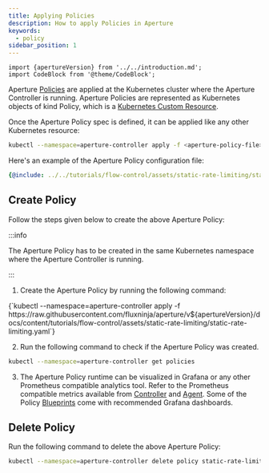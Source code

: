 ```yaml
---
title: Applying Policies
description: How to apply Policies in Aperture
keywords:
  - policy
sidebar_position: 1
---
```


```mdx-code-block
import {apertureVersion} from '../../introduction.md';
import CodeBlock from '@theme/CodeBlock';
```

Aperture [Policies][policy-concept] are applied at the Kubernetes cluster where
the Aperture Controller is running. Aperture Policies are represented as
Kubernetes objects of kind Policy, which is a
[Kubernetes Custom Resource](https://kubernetes.io/docs/concepts/extend-kubernetes/api-extension/custom-resources/).

Once the Aperture Policy spec is defined, it can be applied like any other
Kubernetes resource:

```bash
kubectl --namespace=aperture-controller apply -f <aperture-policy-file>
```

Here's an example of the Aperture Policy configuration file:

```yaml
{@include: ../../tutorials/flow-control/assets/static-rate-limiting/static-rate-limiting.yaml}
```

## Create Policy

Follow the steps given below to create the above Aperture Policy:

:::info

The Aperture Policy has to be created in the same Kubernetes namespace where the
Aperture Controller is running.

:::

1. Create the Aperture Policy by running the following command:

<CodeBlock language="bash">
{`kubectl --namespace=aperture-controller apply -f https://raw.githubusercontent.com/fluxninja/aperture/v${apertureVersion}/docs/content/tutorials/flow-control/assets/static-rate-limiting/static-rate-limiting.yaml`}
</CodeBlock>

2. Run the following command to check if the Aperture Policy was created.

```bash
kubectl --namespace=aperture-controller get policies
```

3. The Aperture Policy runtime can be visualized in Grafana or any other
   Prometheus compatible analytics tool. Refer to the Prometheus compatible
   metrics available from [Controller][controller-metrics] and
   [Agent][agent-metrics]. Some of the Policy [Blueprints][blueprints] come with
   recommended Grafana dashboards.

## Delete Policy

Run the following command to delete the above Aperture Policy:

```bash
kubectl --namespace=aperture-controller delete policy static-rate-limiting
```

[controller-metrics]: /references/prometheus-metrics/controller.md
[agent-metrics]: /references/prometheus-metrics/agent.md
[policy-concept]: /concepts/policy/policy.md
[blueprints]: /get-started/policies/blueprints.md
